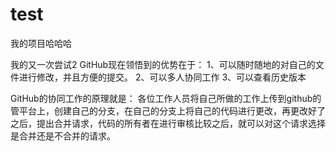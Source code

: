 # test
我的项目哈哈哈

我的又一次尝试2
GitHub现在领悟到的优势在于：
1、可以随时随地的对自己的文件进行修改，并且方便的提交。
2、可以多人协同工作
3、可以查看历史版本

GitHub的协同工作的原理就是：
各位工作人员将自己所做的工作上传到github的管平台上，创建自己的分支，在自己的分支上将自己的代码进行更改，再更改好了之后，提出合并请求，代码的所有者在进行审核比较之后，就可以对这个请求选择是合并还是不合并的请求。
